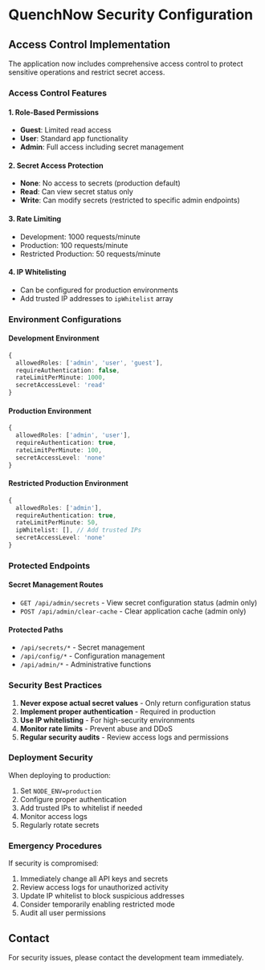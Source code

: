 # QuenchNow Security Configuration

## Access Control Implementation

The application now includes comprehensive access control to protect sensitive operations and restrict secret access.

### Access Control Features

#### 1. Role-Based Permissions
- **Guest**: Limited read access
- **User**: Standard app functionality
- **Admin**: Full access including secret management

#### 2. Secret Access Protection
- **None**: No access to secrets (production default)
- **Read**: Can view secret status only
- **Write**: Can modify secrets (restricted to specific admin endpoints)

#### 3. Rate Limiting
- Development: 1000 requests/minute
- Production: 100 requests/minute
- Restricted Production: 50 requests/minute

#### 4. IP Whitelisting
- Can be configured for production environments
- Add trusted IP addresses to `ipWhitelist` array

### Environment Configurations

#### Development Environment
```typescript
{
  allowedRoles: ['admin', 'user', 'guest'],
  requireAuthentication: false,
  rateLimitPerMinute: 1000,
  secretAccessLevel: 'read'
}
```

#### Production Environment
```typescript
{
  allowedRoles: ['admin', 'user'],
  requireAuthentication: true,
  rateLimitPerMinute: 100,
  secretAccessLevel: 'none'
}
```

#### Restricted Production Environment
```typescript
{
  allowedRoles: ['admin'],
  requireAuthentication: true,
  rateLimitPerMinute: 50,
  ipWhitelist: [], // Add trusted IPs
  secretAccessLevel: 'none'
}
```

### Protected Endpoints

#### Secret Management Routes
- `GET /api/admin/secrets` - View secret configuration status (admin only)
- `POST /api/admin/clear-cache` - Clear application cache (admin only)

#### Protected Paths
- `/api/secrets/*` - Secret management
- `/api/config/*` - Configuration management  
- `/api/admin/*` - Administrative functions

### Security Best Practices

1. **Never expose actual secret values** - Only return configuration status
2. **Implement proper authentication** - Required in production
3. **Use IP whitelisting** - For high-security environments
4. **Monitor rate limits** - Prevent abuse and DDoS
5. **Regular security audits** - Review access logs and permissions

### Deployment Security

When deploying to production:

1. Set `NODE_ENV=production`
2. Configure proper authentication
3. Add trusted IPs to whitelist if needed
4. Monitor access logs
5. Regularly rotate secrets

### Emergency Procedures

If security is compromised:

1. Immediately change all API keys and secrets
2. Review access logs for unauthorized activity
3. Update IP whitelist to block suspicious addresses
4. Consider temporarily enabling restricted mode
5. Audit all user permissions

## Contact

For security issues, please contact the development team immediately.